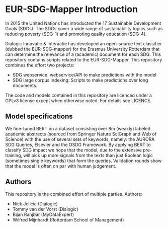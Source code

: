 # EUR-SDG-Mapper Introduction

In 2015 the United Nations has introducted the 17 Sustainable Development Goals (SDGs). The SDGs cover a wide range of sustainability topics such as reducing poverty (SDG-1) and promoting quality education (SDG-4).  

Dialogic Innovatie & Interactie has developed an open-source text classifier (dubbed the EUR-SDG-mapper) for the Erasmus University Rotterdam that can determine the relevance of a (academic) document for each SDG. This repository contains scripts related to the EUR-SDG-Mapper. This repository combines the effort two projects:

*  SDG webservice: webservice/API to make predictions with the model
*  SDG large corpus indexing: Scripts to make predictions over long documents. 

The code and models contained in this repository are licenced under a GPLv3 license except when otherwise noted. For details see LICENCE.

## Model specifications

We fine-tuned BERT on a dataset consisting over 8m (weakly) labeled academic abstracts (sourced from Springer Nature SciGraph and Web of Science) with the use of several sets of keywords, namely: the AURORA SDG Queries, Elsevier and the OSDG Framework. By applying BERT to classify SDG impact we hope that the model, due to the extensive pre-training, will pick up more signals from the texts than just Boolean logic (sometimes single keywords) that form the queries. Validation rounds show that the model is often on par with human judgement. 

## Authors

This repository is the combined effort of multiple parties. Authors:
* Nick Jelicic (Dialogic)
* Tommy van der Vorst (Dialogic)
* Bijan Ranjbar (MyDataExpert)
* Wilfred Mijnhardt (Rotterdam School of Management)
